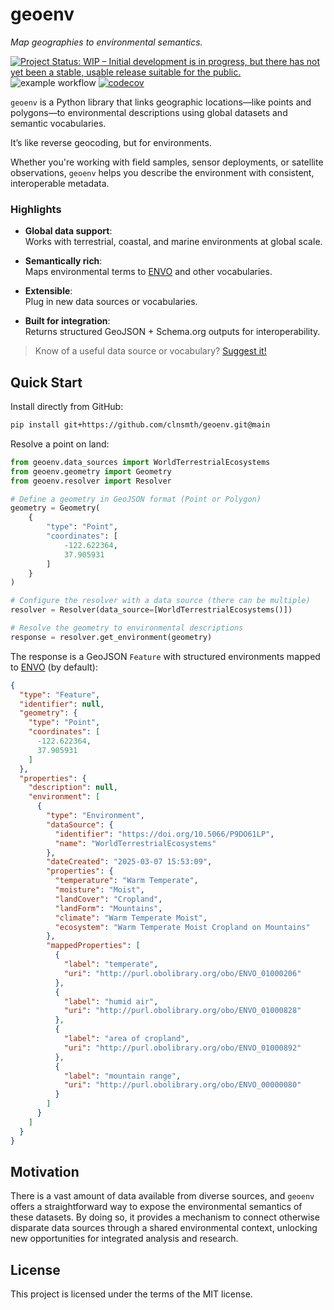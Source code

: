 # geoenv

_Map geographies to environmental semantics._

[![Project Status: WIP – Initial development is in progress, but there has not yet been a stable, usable release suitable for the public.](https://www.repostatus.org/badges/latest/wip.svg)](https://www.repostatus.org/#wip)
![example workflow](https://github.com/clnsmth/geoenv/actions/workflows/ci-cd.yml/badge.svg)
[![codecov](https://codecov.io/github/clnsmth/geoenv/graph/badge.svg?token=2J4MNIXCTD)](https://codecov.io/github/clnsmth/geoenv)

`geoenv` is a Python library that links geographic locations—like points and polygons—to environmental descriptions using global datasets and semantic vocabularies.

It’s like reverse geocoding, but for environments.

Whether you're working with field samples, sensor deployments, or satellite observations, `geoenv` helps you describe the environment with consistent, interoperable metadata.

### Highlights

- **Global data support**:  
  Works with terrestrial, coastal, and marine environments at global scale.
  
- **Semantically rich**:  
  Maps environmental terms to [ENVO](https://sites.google.com/site/environmentontology/) and other vocabularies.

- **Extensible**:  
  Plug in new data sources or vocabularies.

- **Built for integration**:  
  Returns structured GeoJSON + Schema.org outputs for interoperability.

> Know of a useful data source or vocabulary? [Suggest it!](https://github.com/clnsmth/geoenv/issues)


## Quick Start

Install directly from GitHub:

```bash
pip install git+https://github.com/clnsmth/geoenv.git@main
```

Resolve a point on land:

```python
from geoenv.data_sources import WorldTerrestrialEcosystems
from geoenv.geometry import Geometry
from geoenv.resolver import Resolver

# Define a geometry in GeoJSON format (Point or Polygon)
geometry = Geometry(
    {
        "type": "Point",
        "coordinates": [
            -122.622364,
            37.905931
        ]
    }
)

# Configure the resolver with a data source (there can be multiple)
resolver = Resolver(data_source=[WorldTerrestrialEcosystems()])

# Resolve the geometry to environmental descriptions
response = resolver.get_environment(geometry)
```

The response is a GeoJSON `Feature` with structured environments mapped to [ENVO](https://sites.google.com/site/environmentontology/) (by default):

```json
{
  "type": "Feature",
  "identifier": null,
  "geometry": {
    "type": "Point",
    "coordinates": [
      -122.622364,
      37.905931
    ]
  },
  "properties": {
    "description": null,
    "environment": [
      {
        "type": "Environment",
        "dataSource": {
          "identifier": "https://doi.org/10.5066/P9DO61LP",
          "name": "WorldTerrestrialEcosystems"
        },
        "dateCreated": "2025-03-07 15:53:09",
        "properties": {
          "temperature": "Warm Temperate",
          "moisture": "Moist",
          "landCover": "Cropland",
          "landForm": "Mountains",
          "climate": "Warm Temperate Moist",
          "ecosystem": "Warm Temperate Moist Cropland on Mountains"
        },
        "mappedProperties": [
          {
            "label": "temperate",
            "uri": "http://purl.obolibrary.org/obo/ENVO_01000206"
          },
          {
            "label": "humid air",
            "uri": "http://purl.obolibrary.org/obo/ENVO_01000828"
          },
          {
            "label": "area of cropland",
            "uri": "http://purl.obolibrary.org/obo/ENVO_01000892"
          },
          {
            "label": "mountain range",
            "uri": "http://purl.obolibrary.org/obo/ENVO_00000080"
          }
        ]
      }
    ]
  }
}


```


## Motivation
There is a vast amount of data available from diverse sources, and `geoenv` offers a straightforward way to expose the environmental semantics of these datasets. By doing so, it provides a mechanism to connect otherwise disparate data sources through a shared environmental context, unlocking new opportunities for integrated analysis and research.



## License
This project is licensed under the terms of the MIT license.